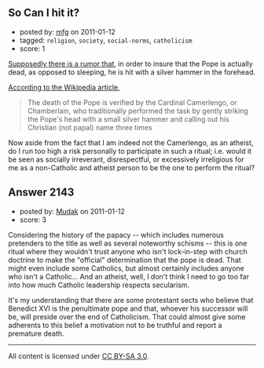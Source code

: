 ## So Can I hit it?

- posted by: [mfg](https://stackexchange.com/users/-1/135-mfg) on 2011-01-12
- tagged: `religion`, `society`, `social-norms`, `catholicism`
- score: 1

[Supposedly there is a rumor that][1], in order to insure that the Pope is actually dead, as opposed to sleeping, he is hit with a silver hammer in the forehead. 

[According to the Wikipedia article][2],

> The death of the Pope is verified by the Cardinal Camerlengo, or Chamberlain, who traditionally performed the task by gently striking the Pope's head with a small silver hammer and calling out his Christian (not papal) name three times

Now aside from the fact that I am indeed not the Camerlengo, as an atheist, do I run too high a risk personally to participate in such a ritual; i.e. would it be seen as socially irreverant, disrespectful, or excessively irreligious for me as a non-Catholic and atheist person to be the one to perform the ritual?



  [1]: http://www.snopes.com/religion/hammer.asp
  [2]: http://en.wikipedia.org/wiki/Papal_conclave#Death_of_the_Pope


## Answer 2143

- posted by: [Mudak](https://stackexchange.com/users/-1/205-mudak) on 2011-01-12
- score: 3

Considering the history of the papacy -- which includes numerous pretenders to the title as well as several noteworthy schisms -- this is one ritual where they wouldn't trust anyone who isn't lock-in-step with church doctrine to make the "official" determination that the pope is dead.  That might even include some Catholics, but almost certainly includes anyone who isn't a Catholic...  And an atheist, well, I don't think I need to go too far into how much Catholic leadership respects secularism.

It's my understanding that there are some protestant sects who believe that Benedict XVI is the penultimate pope and that, whoever his successor will be, will preside over the end of Catholicism.  That could almost give some adherents to this belief a motivation not to be truthful and report a premature death.





---

All content is licensed under [CC BY-SA 3.0](https://creativecommons.org/licenses/by-sa/3.0/).
